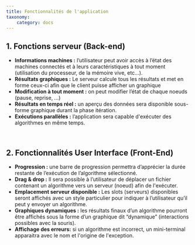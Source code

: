 ```yaml
---
title: Fonctionnalités de l'application
taxonomy:
    category: docs
---
```


## 1. Fonctions serveur (Back-end)

- **Informations machines :** l’utilisateur peut avoir accès à l’état des machines connectés et à leurs caractéristiques à tout moment (utilisation du processeur, de la mémoire vive, etc…).
- **Résultats graphiques :** Le serveur calcule tous les résultats et met en forme ceux-ci afin que le client puisse afficher un graphique
- **Modification à tout moment :** on peut modifier l’état de chaque noeuds (pause, reprise, ...)
- **Résultats en temps réel :** un aperçu des données sera disponible sous-forme graphique durant la phase itération.
- **Exécutions parallèles :** l’application sera capable d'exécuter des algorithmes en même temps.


<br>

## 2. Fonctionnalités User Interface (Front-End)
- **Progression :** une barre de progression permettra d’apprécier la durée restante de l’exécution de l’algorithme sélectionné.
- **Drag & drop :** Il sera possible à l’utilisateur de déplacer un fichier contenant un algorithme vers un serveur (noeud) afin de l'exécuter. 
- **Emplacement serveur disponible :** Les slots (serveurs) disponibles seront affichés avec un style particulier pour indiquer à l’utilisateur qu’il peut y envoyer un algorithme.
- **Graphiques dynamiques :**  les résultats finaux d’un algorithme pourront être affichés sous la forme d’un graphique dit “dynamique” (interactions possibles avec la souris).
- **Affichage des erreurs:** si un algorithme est incorrect, un mini-terminal apparaitra avec le nom et l'origine de l'exception.
